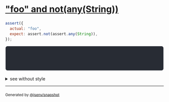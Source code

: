 # ["foo" and not(any(String))](../../assert_any.test.js#L23)

```js
assert({
  actual: "foo",
  expect: assert.not(assert.any(String)),
});
```

![img](throw.svg)

<details>
  <summary>see without style</summary>

```console
AssertionError: actual and expect are different

actual: "foo"
expect: assert.not(assert.any(String))
```

</details>


---

<sub>
  Generated by <a href="https://github.com/jsenv/core/tree/main/packages/tooling/snapshot">@jsenv/snapshot</a>
</sub>
